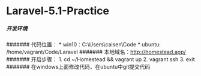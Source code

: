 # Laravel-5.1-Practice
##### 开发环境
####### 代码位置：
    * win10：C:\Users\caisen\Code
    * ubuntu: /home/vagrant/Code/Laravel
####### 本地域名：http://homestead.app/
####### 开启步骤：
    1. cd ~/Homestead && vagrant up
    2. vagrant ssh
    3. exit
####### 在windows上面修改代码，在ubuntu中git提交代码
